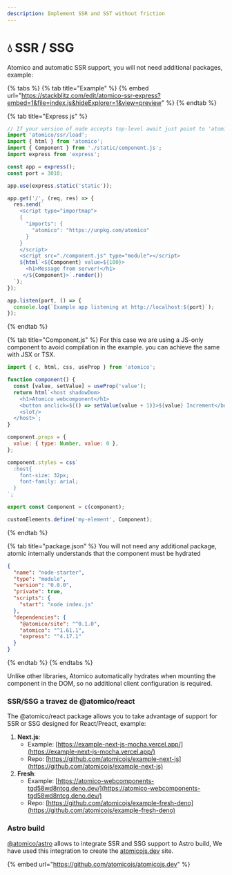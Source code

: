 ```yaml
---
description: Implement SSR and SST without friction
---
```


# 💧 SSR / SSG

Atomico and automatic SSR support, you will not need additional packages, example:

{% tabs %}
{% tab title="Example" %}
{% embed url="https://stackblitz.com/edit/atomico-ssr-express?embed=1&file=index.js&hideExplorer=1&view=preview" %}
{% endtab %}

{% tab title="Express js" %}
```javascript
// If your version of node accepts top-level await just point to 'atomico/ssr'
import 'atomico/ssr/load'; 
import { html } from 'atomico';
import { Component } from './static/component.js';
import express from 'express';

const app = express();
const port = 3010;

app.use(express.static('static'));

app.get('/', (req, res) => {
  res.send(`
    <script type="importmap">
    {
      "imports": {
        "atomico": "https://unpkg.com/atomico"
      }
    }
    </script>
    <script src="./component.js" type="module"></script>
    ${html`<${Component} value=${100}>
      <h1>Message from server!</h1>
     </${Component}>`.render()}
  `);
});

app.listen(port, () => {
  console.log(`Example app listening at http://localhost:${port}`);
});

```
{% endtab %}

{% tab title="Component.js" %}
For this case we are using a JS-only component to avoid compilation in the example. you can achieve the same with JSX or TSX.

&#x20;

```javascript
import { c, html, css, useProp } from 'atomico';

function component() {
  const [value, setValue] = useProp('value');
  return html`<host shadowDom>
    <h1>Atomico webcomponent</h1>    
    <button onclick=${() => setValue(value + 1)}>${value} Increment</button>
    <slot/>
  </host>`;
}

component.props = {
  value: { type: Number, value: 0 },
};

component.styles = css`
  :host{
    font-size: 32px;
    font-family: arial;
  }
`;

export const Component = c(component);

customElements.define('my-element', Component);

```
{% endtab %}

{% tab title="package.json" %}
You will not need any additional package, atomic internally understands that the component must be hydrated



```json
{
  "name": "node-starter",
  "type": "module",
  "version": "0.0.0",
  "private": true,
  "scripts": {
    "start": "node index.js"
  },
  "dependencies": {
    "@atomico/site": "^0.1.0",
    "atomico": "^1.61.1",
    "express": "^4.17.1"
  }
}

```
{% endtab %}
{% endtabs %}

Unlike other libraries, Atomico automatically hydrates when mounting the component in the DOM, so no additional client configuration is required.

### SSR/SSG a travez de @atomico/react

The @atomico/react package allows you to take advantage of support for SSR or SSG designed for React/Preact, example:

1. **Next.js**:&#x20;
   * Example: [https://example-next-js-mocha.vercel.app/](https://example-next-js-mocha.vercel.app/)
   * Repo: [https://github.com/atomicojs/example-next-js](https://github.com/atomicojs/example-next-js)
2. **Fresh**:&#x20;
   * Example: [https://atomico-webcomponents-tgd58wd8ntcg.deno.dev/](https://atomico-webcomponents-tgd58wd8ntcg.deno.dev/)
   * Repo: [https://github.com/atomicojs/example-fresh-deno](https://github.com/atomicojs/example-fresh-deno)

### **Astro build**

[@atomico/astro](https://github.com/atomicojs/astro) allows to integrate SSR and SSG support to Astro build, We have used this integration to create the [atomicojs.dev](https://atomicojs.dev/) site.

{% embed url="https://github.com/atomicojs/atomicojs.dev" %}

